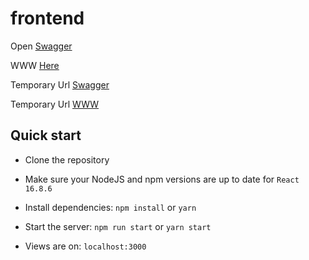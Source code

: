 # frontend

Open [Swagger](http://149.156.146.249:60001/api/swagger/index.html)


WWW [Here](http://149.156.146.249:60001/sign-in)

Temporary Url [Swagger](http://188.68.236.128/api/swagger/index.html)

Temporary Url [WWW](http://188.68.236.128/sign-in)

## Quick start

- Clone the repository

- Make sure your NodeJS and npm versions are up to date for `React 16.8.6`

- Install dependencies: `npm install` or `yarn`

- Start the server: `npm run start` or `yarn start`

- Views are on: `localhost:3000`

